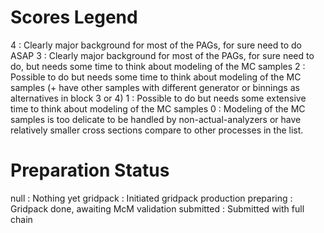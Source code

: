# Scores Legend
4 : Clearly major background for most of the PAGs, for sure need to do ASAP
3 : Clearly major background for most of the PAGs, for sure need to do, but needs some time to think about modeling of the MC samples 
2 : Possible to do but needs some time to think about modeling of the MC samples (+ have other samples with different generator or binnings as alternatives in block 3 or 4) 
1 : Possible to do but needs some extensive time to think about modeling of the MC samples 0 : Modeling of the MC samples is too delicate to be handled by non-actual-analyzers or have relatively smaller cross sections compare to other processes in the list.

# Preparation Status
null : Nothing yet
gridpack : Initiated gridpack production
preparing : Gridpack done, awaiting McM validation
submitted : Submitted with full chain
